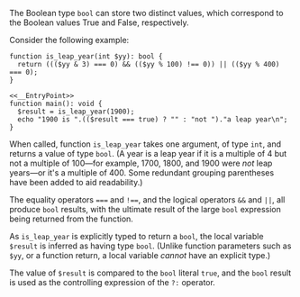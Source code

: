 The Boolean type `bool` can store two distinct values, which correspond to the Boolean values True and False, respectively.

Consider the following example:

```leap-year-test.php
function is_leap_year(int $yy): bool {
  return ((($yy & 3) === 0) && (($yy % 100) !== 0)) || (($yy % 400) === 0);
}

<<__EntryPoint>>
function main(): void {
  $result = is_leap_year(1900);
  echo "1900 is ".(($result === true) ? "" : "not ")."a leap year\n";
}
```

When called, function `is_leap_year` takes one argument, of type `int`, and returns a value of type `bool`. (A year is a leap year if
it is a multiple of 4 but not a multiple of 100&mdash;for example, 1700, 1800, and 1900 were *not* leap years&mdash;or it's a multiple of 400.
Some redundant grouping parentheses have been added to aid readability.)

The equality operators `===` and `!==`, and the logical operators `&&` and `||`, all produce `bool` results, with the ultimate result of the
large `bool` expression being returned from the function.

As `is_leap_year` is explicitly typed to return a `bool`, the local variable `$result` is inferred as having type `bool`. (Unlike function
parameters such as `$yy`, or a function return, a local variable *cannot* have an explicit type.)

The value of `$result` is compared to the `bool` literal `true`, and the `bool` result is used as the controlling expression of the `?:` operator.
